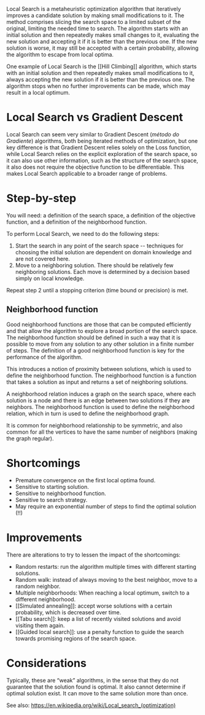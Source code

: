 Local Search is a metaheuristic optimization algorithm that iteratively improves a candidate solution by making small modifications to it. The method comprises slicing the search space to a limited subset of the original, limiting the needed time to search. The algorithm starts with an initial solution and then repeatedly makes small changes to it, evaluating the new solution and accepting it if it is better than the previous one. If the new solution is worse, it may still be accepted with a certain probability, allowing the algorithm to escape from local optima.

One example of Local Search is the [[Hill Climbing]] algorithm, which starts with an initial solution and then repeatedly makes small modifications to it, always accepting the new solution if it is better than the previous one. The algorithm stops when no further improvements can be made, which may result in a local optimum.

# Local Search vs Gradient Descent

Local Search can seem very similar to Gradient Descent (_método do Gradiente_) algorithms, both being iterated methods of optimization, but one key difference is that Gradient Descent relies solely on the Loss function, while Local Search relies on the explicit exploration of the search space, so it can also use other information, such as the structure of the search space, it also does not require the objective function to be differentiable. This makes Local Search applicable to a broader range of problems.

# Step-by-step

You will need: a definition of the search space, a definition of the objective function, and a definition of the neighborhood function.

To perform Local Search, we need to do the following steps:
1. Start the search in any point of the search space -- techniques for choosing the initial solution are dependent on domain knowledge and are not covered here.
2. Move to a neighboring solution. There should be relatively few neighboring solutions. Each move is determined by a decision based simply on local knowledge.

Repeat step 2 until a stopping criterion (time bound or precision) is met.

## Neighborhood function

Good neighborhood functions are those that can be computed efficiently and that allow the algorithm to explore a broad portion of the search space. The neighborhood function should be defined in such a way that it is possible to move from any solution to any other solution in a finite number of steps. The definition of a good neighborhood function is key for the performance of the algorithm.

This introduces a notion of proximity between solutions, which is used to define the neighborhood function. The neighborhood function is a function that takes a solution as input and returns a set of neighboring solutions.

A neighborhood relation induces a graph on the search space, where each solution is a node and there is an edge between two solutions if they are neighbors. The neighborhood function is used to define the neighborhood relation, which in turn is used to define the neighborhood graph.

It is common for neighborhood relationship to be symmetric, and also common for all the vertices to have the same number of neighbors (making the graph regular).

# Shortcomings
* Premature convergence on the first local optima found.
* Sensitive to starting solution.
* Sensitive to neighborhood function.
* Sensitive to search strategy.
* May require an exponential number of steps to find the optimal solution (!!)
# Improvements

There are alterations to try to lessen the impact of the shortcomings:

* Random restarts: run the algorithm multiple times with different starting solutions.
* Random walk: instead of always moving to the best neighbor, move to a random neighbor.
* Multiple neighborhoods: When reaching a local optimum, switch to a different neighborhood.
* [[Simulated annealing]]: accept worse solutions with a certain probability, which is decreased over time.
* [[Tabu search]]: keep a list of recently visited solutions and avoid visiting them again.
* [[Guided local search]]: use a penalty function to guide the search towards promising regions of the search space.
# Considerations

Typically, these are “weak” algorithms, in the sense that they do not guarantee that the solution found is optimal. It also cannot determine if optimal solution exist. It can move to the same solution more than once.

See also: https://en.wikipedia.org/wiki/Local_search_(optimization)
